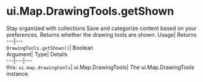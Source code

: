  
#  ui.Map.DrawingTools.getShown 
Stay organized with collections  Save and categorize content based on your preferences. 
Returns whether the drawing tools are shown. Usage| Returns  
---|---  
`DrawingTools.getShown()`| Boolean  
Argument| Type| Details  
---|---|---  
this: `ui.map.drawingtools`| ui.Map.DrawingTools| The ui.Map.DrawingTools instance.  
